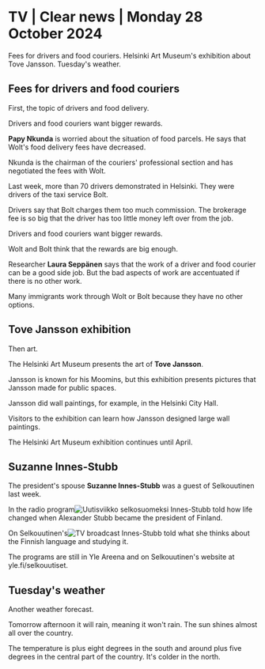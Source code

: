 # TV \| Clear news \| Monday 28 October 2024

Fees for drivers and food couriers. Helsinki Art Museum's exhibition about Tove Jansson. Tuesday's weather.

## Fees for drivers and food couriers

First, the topic of drivers and food delivery.

Drivers and food couriers want bigger rewards.

**Papy Nkunda** is worried about the situation of food parcels. He says that Wolt's food delivery fees have decreased.

Nkunda is the chairman of the couriers' professional section and has negotiated the fees with Wolt.

Last week, more than 70 drivers demonstrated in Helsinki. They were drivers of the taxi service Bolt.

Drivers say that Bolt charges them too much commission. The brokerage fee is so big that the driver has too little money left over from the job.

Drivers and food couriers want bigger rewards.

Wolt and Bolt think that the rewards are big enough.

Researcher **Laura Seppänen** says that the work of a driver and food courier can be a good side job. But the bad aspects of work are accentuated if there is no other work.

Many immigrants work through Wolt or Bolt because they have no other options.

## Tove Jansson exhibition

Then art.

The Helsinki Art Museum presents the art of **Tove Jansson**.

Jansson is known for his Moomins, but this exhibition presents pictures that Jansson made for public spaces.

Jansson did wall paintings, for example, in the Helsinki City Hall. 

Visitors to the exhibition can learn how Jansson designed large wall paintings.

The Helsinki Art Museum exhibition continues until April.

## Suzanne Innes-Stubb

The president's spouse **Suzanne Innes-Stubb** was a guest of Selkouutinen last week.

In the radio program![Uutisviikko selkosuomeksi](https://yle.fi/a/74-20120411) Innes-Stubb told how life changed when Alexander Stubb became the president of Finland.

On Selkouutinen's![TV broadcast](https://yle.fi/a/74-20119416) Innes-Stubb told what she thinks about the Finnish language and studying it.

The programs are still in Yle Areena and on Selkouutinen's website at yle.fi/selkouutiset.

## Tuesday's weather

Another weather forecast.

Tomorrow afternoon it will rain, meaning it won't rain. The sun shines almost all over the country.

The temperature is plus eight degrees in the south and around plus five degrees in the central part of the country. It's colder in the north.
